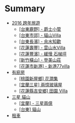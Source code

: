 # Summary

* [2016 跨年旅遊](README.md)
   * [[台東鹿野] - 爵士小管](01.md)
   * [[台東市郊] - 貓山Villa](02.md)
   * [[台東長濱] - 余水知歡 ](03.md)
   * [[花蓮壽豐] - 雲山水Villa](villa.md)
   * [[花蓮豐濱] - 緩慢 石梯坪](05.md)
   * [[新竹橫山] - 登美山莊](06.md)
   * [[花蓮市新港] - 新港77villa](07.md)
* [有廚房](file_name_should_be_unique.md)
   * [[桃園新屋鄉] 花澗集]([].md)
   * [[宜蘭三星] 兩憶玻璃屋](12.md)
   * [ [花蓮縣吉安鄉] 田園 Villa](13.md)
* [三星   貓山](2/README.md)
   * [[宜蘭] - 三星兩億](2/[]_-.md)
   * [[台東] 貓山](2/22.md)
* [租車](car/README.md)

